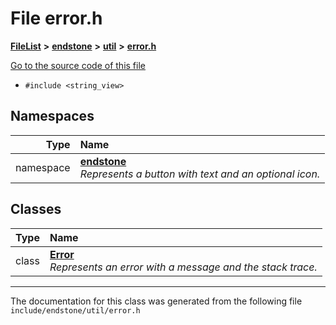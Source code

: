 

# File error.h



[**FileList**](files.md) **>** [**endstone**](dir_6cf277b678674f97c7a2b6b3b2447b33.md) **>** [**util**](dir_89b85071337bf933dea6c29b4c6a4410.md) **>** [**error.h**](error_8h.md)

[Go to the source code of this file](error_8h_source.md)



* `#include <string_view>`













## Namespaces

| Type | Name |
| ---: | :--- |
| namespace | [**endstone**](namespaceendstone.md) <br>_Represents a button with text and an optional icon._  |


## Classes

| Type | Name |
| ---: | :--- |
| class | [**Error**](classendstone_1_1Error.md) <br>_Represents an error with a message and the stack trace._  |



















































------------------------------
The documentation for this class was generated from the following file `include/endstone/util/error.h`

